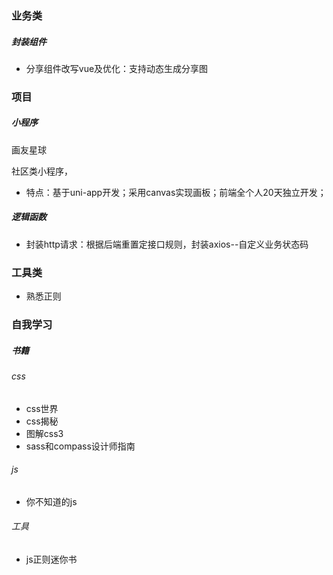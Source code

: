 ### 业务类

##### 封装组件

- 分享组件改写vue及优化：支持动态生成分享图



### 项目

##### 小程序

画友星球

社区类小程序，

- 特点：基于uni-app开发；采用canvas实现画板；前端全个人20天独立开发；

##### 逻辑函数

- 封装http请求：根据后端重置定接口规则，封装axios--自定义业务状态码

### 工具类

- 熟悉正则

### 自我学习

##### 书籍

###### css

- css世界
- css揭秘
- 图解css3
- sass和compass设计师指南

###### js

- 你不知道的js

###### 工具

- js正则迷你书